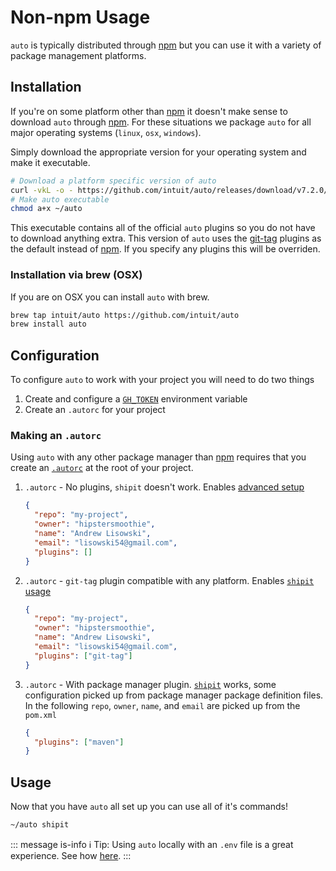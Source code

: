 # Non-npm Usage

`auto` is typically distributed through [npm](https://npmjs.com) but you can use it with a variety of package management platforms.

## Installation

If you're on some platform other than [npm](https://npmjs.com) it doesn't make sense to download `auto` through [npm](https://npmjs.com). For these situations we package `auto` for all major operating systems (`linux`, `osx`, `windows`).

Simply download the appropriate version for your operating system and make it executable.

```sh
# Download a platform specific version of auto
curl -vkL -o - https://github.com/intuit/auto/releases/download/v7.2.0/auto-linux.gz | gunzip > ~/auto
# Make auto executable
chmod a+x ~/auto
```

This executable contains all of the official `auto` plugins so you do not have to download anything extra. This version of `auto` uses the [git-tag](../../plugins/git-tag/README.md) plugins as the default instead of [npm](../../plugins/npm/README.md). If you specify any plugins this will be overriden.

### Installation via brew (OSX)

If you are on OSX you can install `auto` with brew.

```sh
brew tap intuit/auto https://github.com/intuit/auto
brew install auto
```

## Configuration

To configure `auto` to work with your project you will need to do two things

1. Create and configure a [`GH_TOKEN`](https://github.com/settings/tokens) environment variable
2. Create an `.autorc` for your project

### Making an `.autorc`

Using `auto` with any other package manager than [npm](https://npmjs.com) requires that you create an [`.autorc`](./autorc.md) at the root of your project.

1. `.autorc` - No plugins, `shipit` doesn't work. Enables [advanced setup](https://intuit.github.io/auto/pages/getting-started.html#detailed-setup)

   ```json
   {
     "repo": "my-project",
     "owner": "hipstersmoothie",
     "name": "Andrew Lisowski",
     "email": "lisowski54@gmail.com",
     "plugins": []
   }
   ```

2. `.autorc` - `git-tag` plugin compatible with any platform. Enables [`shipit` usage](https://intuit.github.io/auto/pages/generated/shipit.html)

   ```json
   {
     "repo": "my-project",
     "owner": "hipstersmoothie",
     "name": "Andrew Lisowski",
     "email": "lisowski54@gmail.com",
     "plugins": ["git-tag"]
   }
   ```

3. `.autorc` - With package manager plugin. [`shipit`](https://intuit.github.io/auto/pages/generated/shipit.html) works, some configuration picked up from package manager package definition files. In the following `repo`, `owner`, `name`, and `email` are picked up from the `pom.xml`

   ```json
   {
     "plugins": ["maven"]
   }
   ```

## Usage

Now that you have `auto` all set up you can use all of it's commands!

```sh
~/auto shipit
```

::: message is-info
ℹ️ Tip: Using `auto` locally with an `.env` file is a great experience. See how [here](./getting-started.md#local-.env).
:::
